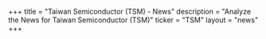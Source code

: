 +++
title = "Taiwan Semiconductor (TSM) - News"
description = "Analyze the News for Taiwan Semiconductor (TSM)"
ticker = "TSM"
layout = "news"
+++

